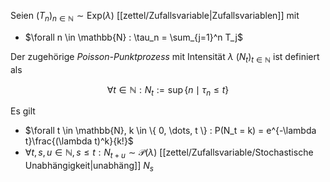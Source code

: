 Seien $(T_n)_{n \in \mathbb{N}} \sim \text{Exp}(\lambda)$ [[zettel/Zufallsvariable|Zufallsvariablen]] mit
- $\forall n \in \mathbb{N} : \tau_n = \sum_{j=1}^n T_j$

Der zugehörige *Poisson-Punktprozess* mit Intensität $\lambda$ $(N_t)_{t \in \mathbb{N}}$ ist definiert als

$$
	\forall t \in \mathbb{N} : N_t := \sup \{ n \mid \tau_n \le t \}
$$

Es gilt
- $\forall t \in \mathbb{N}, k \in \{ 0, \dots, t \} : P(N_t = k) = e^{-\lambda t}\frac{(\lambda t)^k}{k!}$
- $\forall t, s, u \in \mathbb{N}, s \le t : N_{t + u} \sim \mathcal{P}(\lambda)$ [[zettel/Zufallsvariable/Stochastische Unabhängigkeit|unabhäng]] $N_s$